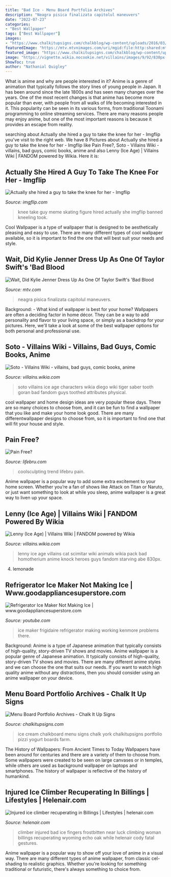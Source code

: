 ```yaml
---
title: "Bad Ice - Menu Board Portfolio Archives"
description: "Neagra pisica finalizata capitolul maneuvers"
date: "2022-07-23"
categories:
- "Best Wallpaper"
tags: ["Best Wallpaper"]
images:
- "https://www.chalkitupsigns.com/chalkblog/wp-content/uploads/2016/03/icecream.jpg"
featuredImage: "https://mtv.mtvnimages.com/uri/mgid:file:http:shared:mtv.com/news/wp-content/uploads/2015/10/Taylor-Swift-Bad-Blood-1446313959.gif?quality=.8&amp;height=250&amp;width=500"
featured_image: "https://www.chalkitupsigns.com/chalkblog/wp-content/uploads/2016/03/icecream.jpg"
image: "https://vignette.wikia.nocookie.net/villains/images/9/92/830px-Lenny.jpg/revision/latest?cb=20120220012103"
ShowToc: true
author: "Nathanial Quigley"
---
```



What is anime and why are people interested in it?
Anime is a genre of animation that typically follows the story lines of young people in Japan. It has been around since the late 1800s and has seen many changes over the years. One of the most recent changes is that anime has become more popular than ever, with people from all walks of life becoming interested in it. This popularity can be seen in its various forms, from traditional Toonami programming to online streaming services. There are many reasons people may enjoy anime, but one of the most important reasons is because it provides an escape from reality.

	

		
searching about Actually she hired a guy to take the knee for her - Imgflip you've visit to the right web. We have 8 Pictures about Actually she hired a guy to take the knee for her - Imgflip like Pain Free?, Soto - Villains Wiki - villains, bad guys, comic books, anime and also Lenny (Ice Age) | Villains Wiki | FANDOM powered by Wikia. Here it is:
		
    
## Actually She Hired A Guy To Take The Knee For Her - Imgflip

<img loading=lazy src="https://i.imgflip.com/1wvqbw.jpg" onerror="this.onerror=null;this.src='https://tse1.mm.bing.net/th?id=OIP.Yyp2cKXyNZRCk-KprwdPmAHaPv&amp;pid=15.1';" alt="Actually she hired a guy to take the knee for her - Imgflip">

_Source: imgflip.com_

>knee take guy meme skating figure hired actually she imgflip banned kneeling took. 

	

Cool Wallpaper is a type of wallpaper that is designed to be aesthetically pleasing and easy to use. There are many different types of cool wallpaper available, so it is important to find the one that will best suit your needs and style.

    
## Wait, Did Kylie Jenner Dress Up As One Of Taylor Swift&#039;s &#039;Bad Blood

<img loading=lazy src="https://mtv.mtvnimages.com/uri/mgid:file:http:shared:mtv.com/news/wp-content/uploads/2015/10/Taylor-Swift-Bad-Blood-1446313959.gif?quality=.8&amp;height=250&amp;width=500" onerror="this.onerror=null;this.src='https://tse2.mm.bing.net/th?id=OIP.w3Brq0wISpU8pQtWGh0_LgHaDt&amp;pid=15.1';" alt="Wait, Did Kylie Jenner Dress Up As One Of Taylor Swift&#039;s &#039;Bad Blood">

_Source: mtv.com_

>neagra pisica finalizata capitolul maneuvers. 

	

Background: - What kind of wallpaper is best for your home?
Wallpapers are often a deciding factor in home décor. They can be a way to add personality and flavor to your living space, or simply as a backdrop for your pictures. Here, we'll take a look at some of the best wallpaper options for both personal and professional use.

    
## Soto - Villains Wiki - Villains, Bad Guys, Comic Books, Anime

<img loading=lazy src="http://images2.wikia.nocookie.net/__cb20101214014003/villains/images/f/fc/Soto.jpg" onerror="this.onerror=null;this.src='https://tse3.mm.bing.net/th?id=OIP.rkLaz_BgJtXoi_-yPM92_wHaJ5&amp;pid=15.1';" alt="Soto - Villains Wiki - villains, bad guys, comic books, anime">

_Source: villains.wikia.com_

>soto villains ice age characters wikia diego wiki tiger saber tooth goran bad fandom guys toothed attributes physical. 

	

cool wallpaper and home design ideas are very popular these days. There are so many choices to choose from, and it can be fun to find a wallpaper that you like and make your home look good. There are many differentwallpaper designs to choose from, so it is important to find one that will fit your house and style.

    
## Pain Free?

<img loading=lazy src="https://cdn.lifebru.com/wp-content/uploads/2017/04/27125306/cool5.jpg" onerror="this.onerror=null;this.src='https://tse4.mm.bing.net/th?id=OIP.bJGzCt9CttmVOdEYg_ph1gHaFj&amp;pid=15.1';" alt="Pain Free?">

_Source: lifebru.com_

>coolsculpting trend lifebru pain. 

	

Anime wallpaper is a popular way to add some extra excitement to your home screen. Whether you’re a fan of shows like Attack on Titan or Naruto, or just want something to look at while you sleep, anime wallpaper is a great way to liven up your space.

    
## Lenny (Ice Age) | Villains Wiki | FANDOM Powered By Wikia

<img loading=lazy src="https://vignette.wikia.nocookie.net/villains/images/9/92/830px-Lenny.jpg/revision/latest?cb=20120220012103" onerror="this.onerror=null;this.src='https://tse2.mm.bing.net/th?id=OIP.maJzDL6qQmcNUwawmLvs7QHaEA&amp;pid=15.1';" alt="Lenny (Ice Age) | Villains Wiki | FANDOM powered by Wikia">

_Source: villains.wikia.com_

>lenny ice age villains cat scimitar wiki animals wikia pack bad homotherium anime knock heroes guys fandom starving abe 830px. 

	

4. lemonade 

    
## Refrigerator Ice Maker Not Making Ice | Www.goodappliancesuperstore.com

<img loading=lazy src="https://i.ytimg.com/vi/BFh8aa7asvw/hqdefault.jpg" onerror="this.onerror=null;this.src='https://tse1.mm.bing.net/th?id=OIP.J2Z70fv3jv1N7-xmL99yHgHaFj&amp;pid=15.1';" alt="Refrigerator Ice Maker Not Making Ice | www.goodappliancesuperstore.com">

_Source: youtube.com_

>ice maker frigidaire refrigerator making working kenmore problems there. 

	

Background: Anime is a type of Japanese animation that typically consists of high-quality, story-driven TV shows and movies.
Anime wallpaper is a popular genre of Japanese animation. It typically consists of high-quality, story-driven TV shows and movies. There are many different anime styles and we can choose the one that suits our needs. If you want to watch high quality anime without any distractions, then you should consider using an anime wallpaper on your device.

    
## Menu Board Portfolio Archives - Chalk It Up Signs

<img loading=lazy src="https://www.chalkitupsigns.com/chalkblog/wp-content/uploads/2016/03/icecream.jpg" onerror="this.onerror=null;this.src='https://tse3.mm.bing.net/th?id=OIP.DAsc4MBgTPeViiCIEHCYYAHaJs&amp;pid=15.1';" alt="Menu Board Portfolio Archives - Chalk It Up Signs">

_Source: chalkitupsigns.com_

>ice cream chalkboard menu signs chalk york chalkitupsigns portfolio pizzi yogurt boards farm. 

	

The History of Wallpapers: From Ancient Times to Today
Wallpapers have been around for centuries and there are a variety of them to choose from. Some wallpapers were created to be seen on large canvases or in temples, while others are used as background wallpaper on laptops and smartphones. The history of wallpaper is reflective of the history of humankind.

    
## Injured Ice Climber Recuperating In Billings | Lifestyles | Helenair.com

<img loading=lazy src="https://bloximages.chicago2.vip.townnews.com/helenair.com/content/tncms/assets/v3/editorial/5/28/52832b88-34e7-11e0-9ce3-001cc4c03286/4d53938f5372f.image.jpg" onerror="this.onerror=null;this.src='https://tse3.mm.bing.net/th?id=OIP.39KizZPew6ADwJcbO5jdAwHaE0&amp;pid=15.1';" alt="Injured ice climber recuperating in Billings | Lifestyles | helenair.com">

_Source: helenair.com_

>climber injured bad ice fingers frostbitten near luck climbing woman billings recuperating wyoming echo oak while helenair cody fatal gestures. 

	

Anime wallpaper is a popular way to show off your love of anime in a visual way. There are many different types of anime wallpaper, from classic cel-shading to realistic graphics. Whether you're looking for something traditional or futuristic, there's always something to choice from.

